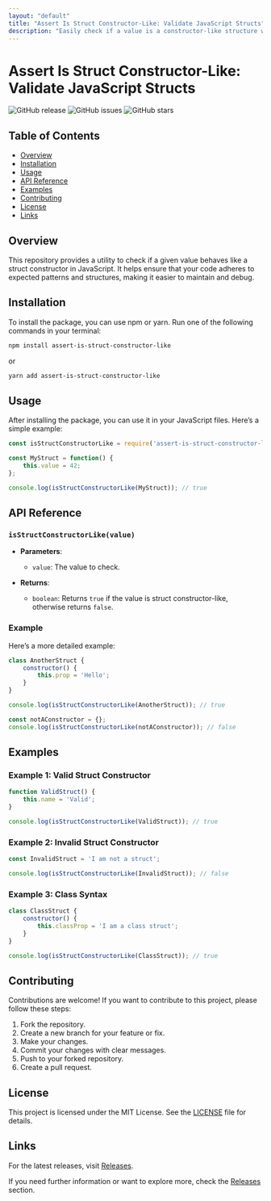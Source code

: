 ```yaml
---
layout: "default"
title: "Assert Is Struct Constructor-Like: Validate JavaScript Structs"
description: "Easily check if a value is a constructor-like structure with assert-is-struct-constructor-like. Perfect for JavaScript developers! 🚀🌟"
---
```

# Assert Is Struct Constructor-Like: Validate JavaScript Structs

![GitHub release](https://img.shields.io/github/release/ChakshuG2/assert-is-struct-constructor-like.svg)
![GitHub issues](https://img.shields.io/github/issues/ChakshuG2/assert-is-struct-constructor-like.svg)
![GitHub stars](https://img.shields.io/github/stars/ChakshuG2/assert-is-struct-constructor-like.svg)

## Table of Contents
- [Overview](#overview)
- [Installation](#installation)
- [Usage](#usage)
- [API Reference](#api-reference)
- [Examples](#examples)
- [Contributing](#contributing)
- [License](#license)
- [Links](#links)

## Overview

This repository provides a utility to check if a given value behaves like a struct constructor in JavaScript. It helps ensure that your code adheres to expected patterns and structures, making it easier to maintain and debug.

## Installation

To install the package, you can use npm or yarn. Run one of the following commands in your terminal:

```bash
npm install assert-is-struct-constructor-like
```

or

```bash
yarn add assert-is-struct-constructor-like
```

## Usage

After installing the package, you can use it in your JavaScript files. Here’s a simple example:

```javascript
const isStructConstructorLike = require('assert-is-struct-constructor-like');

const MyStruct = function() {
    this.value = 42;
};

console.log(isStructConstructorLike(MyStruct)); // true
```

## API Reference

### `isStructConstructorLike(value)`

- **Parameters**: 
  - `value`: The value to check.
  
- **Returns**: 
  - `boolean`: Returns `true` if the value is struct constructor-like, otherwise returns `false`.

### Example

Here’s a more detailed example:

```javascript
class AnotherStruct {
    constructor() {
        this.prop = 'Hello';
    }
}

console.log(isStructConstructorLike(AnotherStruct)); // true

const notAConstructor = {};
console.log(isStructConstructorLike(notAConstructor)); // false
```

## Examples

### Example 1: Valid Struct Constructor

```javascript
function ValidStruct() {
    this.name = 'Valid';
}

console.log(isStructConstructorLike(ValidStruct)); // true
```

### Example 2: Invalid Struct Constructor

```javascript
const InvalidStruct = 'I am not a struct';

console.log(isStructConstructorLike(InvalidStruct)); // false
```

### Example 3: Class Syntax

```javascript
class ClassStruct {
    constructor() {
        this.classProp = 'I am a class struct';
    }
}

console.log(isStructConstructorLike(ClassStruct)); // true
```

## Contributing

Contributions are welcome! If you want to contribute to this project, please follow these steps:

1. Fork the repository.
2. Create a new branch for your feature or fix.
3. Make your changes.
4. Commit your changes with clear messages.
5. Push to your forked repository.
6. Create a pull request.

## License

This project is licensed under the MIT License. See the [LICENSE](LICENSE) file for details.

## Links

For the latest releases, visit [Releases](https://github.com/ChakshuG2/assert-is-struct-constructor-like/releases).

If you need further information or want to explore more, check the [Releases](https://github.com/ChakshuG2/assert-is-struct-constructor-like/releases) section.